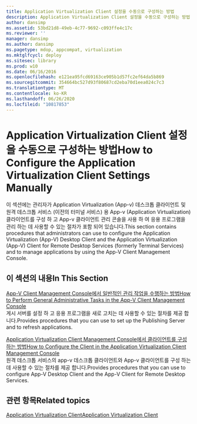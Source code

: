 ```yaml
---
title: Application Virtualization Client 설정을 수동으로 구성하는 방법
description: Application Virtualization Client 설정을 수동으로 구성하는 방법
author: dansimp
ms.assetid: 53bd21d8-49eb-4c77-9692-c093ffe4c17c
ms.reviewer: ''
manager: dansimp
ms.author: dansimp
ms.pagetype: mdop, appcompat, virtualization
ms.mktglfcycl: deploy
ms.sitesec: library
ms.prod: w10
ms.date: 06/16/2016
ms.openlocfilehash: e121ea95fcd69163ce905b1d57fc2ef64da5b869
ms.sourcegitcommit: 354664bc527d93f80687cd2eba70d1eea024c7c3
ms.translationtype: MT
ms.contentlocale: ko-KR
ms.lasthandoff: 06/26/2020
ms.locfileid: "10817853"
---
```

# <span data-ttu-id="317e4-103">Application Virtualization Client 설정을 수동으로 구성하는 방법</span><span class="sxs-lookup"><span data-stu-id="317e4-103">How to Configure the Application Virtualization Client Settings Manually</span></span>


<span data-ttu-id="317e4-104">이 섹션에는 관리자가 Application Virtualization (App-v) 데스크톱 클라이언트 및 원격 데스크톱 서비스 (이전의 터미널 서비스) 용 App-v (Application Virtualization) 클라이언트를 구성 하 고 App-v 클라이언트 관리 콘솔을 사용 하 여 응용 프로그램을 관리 하는 데 사용할 수 있는 절차가 포함 되어 있습니다.</span><span class="sxs-lookup"><span data-stu-id="317e4-104">This section contains procedures that administrators can use to configure the Application Virtualization (App-V) Desktop Client and the Application Virtualization (App-V) Client for Remote Desktop Services (formerly Terminal Services) and to manage applications by using the App-V Client Management Console.</span></span>

## <span data-ttu-id="317e4-105">이 섹션의 내용</span><span class="sxs-lookup"><span data-stu-id="317e4-105">In This Section</span></span>


<a href="" id="how-to-perform-general-administrative-tasks-in-the-app-v-client-management-console"></a>[<span data-ttu-id="317e4-106">App-V Client Management Console에서 일반적인 관리 작업을 수행하는 방법</span><span class="sxs-lookup"><span data-stu-id="317e4-106">How to Perform General Administrative Tasks in the App-V Client Management Console</span></span>](how-to-perform-general-administrative-tasks-in-the-app-v-client-management-console.md)  
<span data-ttu-id="317e4-107">게시 서버를 설정 하 고 응용 프로그램을 새로 고치는 데 사용할 수 있는 절차를 제공 합니다.</span><span class="sxs-lookup"><span data-stu-id="317e4-107">Provides procedures that you can use to set up the Publishing Server and to refresh applications.</span></span>

<a href="" id="how-to-configure-the-client-in-the-application-virtualization-client-management-console"></a>[<span data-ttu-id="317e4-108">Application Virtualization Client Management Console에서 클라이언트를 구성하는 방법</span><span class="sxs-lookup"><span data-stu-id="317e4-108">How to Configure the Client in the Application Virtualization Client Management Console</span></span>](how-to-configure-the-client-in-the-application-virtualization-client-management-console.md)  
<span data-ttu-id="317e4-109">원격 데스크톱 서비스의 app-v 데스크톱 클라이언트와 App-v 클라이언트를 구성 하는 데 사용할 수 있는 절차를 제공 합니다.</span><span class="sxs-lookup"><span data-stu-id="317e4-109">Provides procedures that you can use to configure App-V Desktop Client and the App-V Client for Remote Desktop Services.</span></span>

## <span data-ttu-id="317e4-110">관련 항목</span><span class="sxs-lookup"><span data-stu-id="317e4-110">Related topics</span></span>


[<span data-ttu-id="317e4-111">Application Virtualization Client</span><span class="sxs-lookup"><span data-stu-id="317e4-111">Application Virtualization Client</span></span>](application-virtualization-client.md)

 

 





